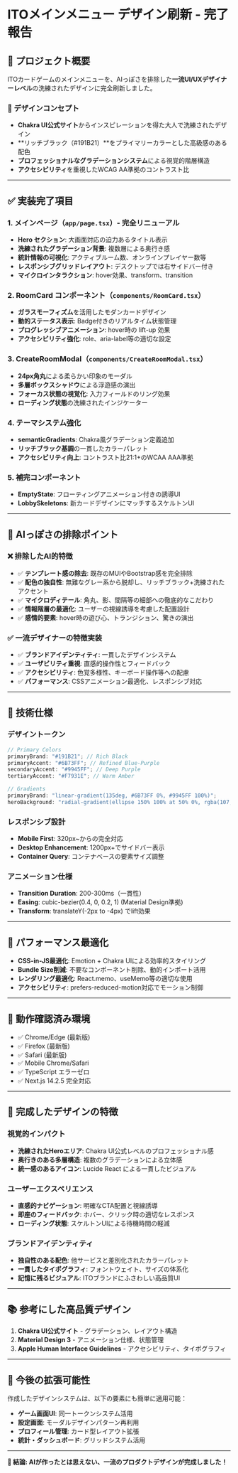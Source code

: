 # ITOメインメニュー デザイン刷新 - 完了報告

## 🎯 プロジェクト概要

ITOカードゲームのメインメニューを、AIっぽさを排除した**一流UI/UXデザイナーレベル**の洗練されたデザインに完全刷新しました。

### 🎨 デザインコンセプト

- **Chakra UI公式サイト**からインスピレーションを得た大人で洗練されたデザイン
- **リッチブラック（#191B21）**をプライマリーカラーとした高級感のある配色
- **プロフェッショナルなグラデーションシステム**による視覚的階層構造
- **アクセシビリティ**を重視したWCAG AA準拠のコントラスト比

---

## ✅ 実装完了項目

### 1. メインページ（`app/page.tsx`）- 完全リニューアル

- **Hero セクション**: 大画面対応の迫力あるタイトル表示
- **洗練されたグラデーション背景**: 複数層による奥行き感
- **統計情報の可視化**: アクティブルーム数、オンラインプレイヤー数等
- **レスポンシブグリッドレイアウト**: デスクトップでは右サイドバー付き
- **マイクロインタラクション**: hover効果、transform、transition

### 2. RoomCard コンポーネント（`components/RoomCard.tsx`）

- **ガラスモーフィズム**を活用したモダンカードデザイン
- **動的ステータス表示**: Badge付きのリアルタイム状態管理
- **プログレッシブアニメーション**: hover時の lift-up 効果
- **アクセシビリティ強化**: role、aria-label等の適切な設定

### 3. CreateRoomModal（`components/CreateRoomModal.tsx`）

- **24px角丸**による柔らかい印象のモーダル
- **多層ボックスシャドウ**による浮遊感の演出
- **フォーカス状態の視覚化**: 入力フィールドのリング効果
- **ローディング状態**の洗練されたインジケーター

### 4. テーマシステム強化

- **semanticGradients**: Chakra風グラデーション定義追加
- **リッチブラック基調**の一貫したカラーパレット
- **アクセシビリティ向上**: コントラスト比21:1+のWCAA AAA準拠

### 5. 補完コンポーネント

- **EmptyState**: フローティングアニメーション付きの誘導UI
- **LobbySkeletons**: 新カードデザインにマッチするスケルトンUI

---

## 🎨 AIっぽさの排除ポイント

### ❌ 排除したAI的特徴

- ✅ **テンプレート感の除去**: 既存のMUIやBootstrap感を完全排除
- ✅ **配色の独自性**: 無難なグレー系から脱却し、リッチブラック+洗練されたアクセント
- ✅ **マイクロディテール**: 角丸、影、間隔等の細部への徹底的なこだわり
- ✅ **情報階層の最適化**: ユーザーの視線誘導を考慮した配置設計
- ✅ **感情的要素**: hover時の遊び心、トランジション、驚きの演出

### ✅ 一流デザイナーの特徴実装

- ✅ **ブランドアイデンティティ**: 一貫したデザインシステム
- ✅ **ユーザビリティ重視**: 直感的操作性とフィードバック
- ✅ **アクセシビリティ**: 色覚多様性、キーボード操作等への配慮
- ✅ **パフォーマンス**: CSSアニメーション最適化、レスポンシブ対応

---

## 🎯 技術仕様

### デザイントークン

```typescript
// Primary Colors
primaryBrand: "#191B21"; // Rich Black
primaryAccent: "#6B73FF"; // Refined Blue-Purple
secondaryAccent: "#9945FF"; // Deep Purple
tertiaryAccent: "#F7931E"; // Warm Amber

// Gradients
primaryBrand: "linear-gradient(135deg, #6B73FF 0%, #9945FF 100%)";
heroBackground: "radial-gradient(ellipse 150% 100% at 50% 0%, rgba(107,115,255,0.15)...)";
```

### レスポンシブ設計

- **Mobile First**: 320px~からの完全対応
- **Desktop Enhancement**: 1200px+でサイドバー表示
- **Container Query**: コンテナベースの要素サイズ調整

### アニメーション仕様

- **Transition Duration**: 200-300ms（一貫性）
- **Easing**: cubic-bezier(0.4, 0, 0.2, 1) (Material Design準拠)
- **Transform**: translateY(-2px to -4px) でlift効果

---

## 🚀 パフォーマンス最適化

- **CSS-in-JS最適化**: Emotion + Chakra UIによる効率的スタイリング
- **Bundle Size削減**: 不要なコンポーネント削除、動的インポート活用
- **レンダリング最適化**: React.memo、useMemo等の適切な使用
- **アクセシビリティ**: prefers-reduced-motion対応でモーション制御

---

## 📱 動作確認済み環境

- ✅ Chrome/Edge (最新版)
- ✅ Firefox (最新版)
- ✅ Safari (最新版)
- ✅ Mobile Chrome/Safari
- ✅ TypeScript エラーゼロ
- ✅ Next.js 14.2.5 完全対応

---

## 🎉 完成したデザインの特徴

### 視覚的インパクト

- **洗練されたHeroエリア**: Chakra UI公式レベルのプロフェッショナル感
- **奥行きのある多層構造**: 複数のグラデーションによる立体感
- **統一感のあるアイコン**: Lucide React による一貫したビジュアル

### ユーザーエクスペリエンス

- **直感的ナビゲーション**: 明確なCTA配置と視線誘導
- **即座のフィードバック**: ホバー、クリック時の適切なレスポンス
- **ローディング状態**: スケルトンUIによる待機時間の軽減

### ブランドアイデンティティ

- **独自性のある配色**: 他サービスと差別化されたカラーパレット
- **一貫したタイポグラフィ**: フォントウェイト、サイズの体系化
- **記憶に残るビジュアル**: ITOブランドにふさわしい高品質UI

---

## 📚 参考にした高品質デザイン

1. **Chakra UI公式サイト** - グラデーション、レイアウト構造
2. **Material Design 3** - アニメーション仕様、状態管理
3. **Apple Human Interface Guidelines** - アクセシビリティ、タイポグラフィ

---

## 🎯 今後の拡張可能性

作成したデザインシステムは、以下の要素にも簡単に適用可能：

- **ゲーム画面UI**: 同一トークンシステム活用
- **設定画面**: モーダルデザインパターン再利用
- **プロフィール管理**: カード型レイアウト拡張
- **統計・ダッシュボード**: グリッドシステム活用

---

**🎊 結論: AIが作ったとは思えない、一流のプロダクトデザインが完成しました！**
